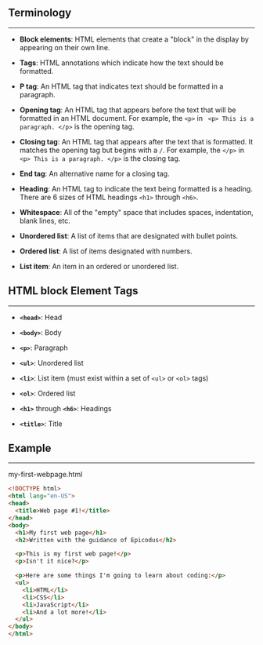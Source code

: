 ## Terminology
<hr />

* **Block elements**: HTML elements that create a "block" in the display by appearing on their own line.

* **Tags**: HTML annotations which indicate how the text should be formatted.

* **P tag**: An HTML tag that indicates text should be formatted in a paragraph.

* **Opening tag**:  An HTML tag that appears before the text that will be formatted in an  HTML document.  For example, the `<p>` in ` <p> This is a paragraph. </p>` is the opening tag.

* **Closing tag**: An HTML tag that appears after the text that is formatted.  It matches the opening tag but begins with a `/`.  For example, the `</p>` in ` <p> This is a paragraph. </p>` is the closing tag.

* **End tag**:  An alternative name for a closing tag.

* **Heading**:  An HTML tag to indicate the text being formatted is a heading.  There are 6 sizes of HTML headings `<h1>` through `<h6>`.

* **Whitespace**:  All of the "empty" space that includes spaces, indentation, blank lines, etc.

* **Unordered list**: A list of items that are designated with bullet points.

* **Ordered list**: A list of items designated with numbers.

* **List item**:  An item in an ordered or unordered list.

## HTML block Element Tags
<hr />

*  **`<head>`**:  Head

*  **`<body>`**:  Body

*  **`<p>`**:  Paragraph

*  **`<ul>`**:  Unordered list

*  **`<li>`**:  List item (must exist within a set of `<ul>` or `<ol>` tags)

*  **`<ol>`**:  Ordered list

*  **`<h1>`** through **`<h6>`**:  Headings

*  **`<title>`**:  Title

## Example
<hr />

<div class='filename'>my-first-webpage.html</div>

```html
<!DOCTYPE html>
<html lang="en-US">
<head>
  <title>Web page #1!</title>
</head>
<body>
  <h1>My first web page</h1>
  <h2>Written with the guidance of Epicodus</h2>

  <p>This is my first web page!</p>
  <p>Isn't it nice?</p>

  <p>Here are some things I'm going to learn about coding:</p>
  <ul>
    <li>HTML</li>
    <li>CSS</li>
    <li>JavaScript</li>
    <li>And a lot more!</li>
  </ul>
</body>
</html>
```
